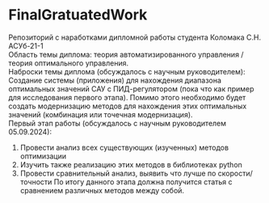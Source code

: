 # FinalGratuatedWork
Репозиторий с наработками дипломной работы студента Коломака С.Н. АСУб-21-1\
Область темы диплома: теория автоматизированного управления / теория оптимального управления.\
Наброски темы диплома (обсуждалось с научным руководителем):\
Создание системы (приложения) для нахождения диапазона оптимальных значений САУ с ПИД-регулятором (пока что как пример для исследования первого этапа). Помимо этого необходимо будет создать модернизацию методов для нахождения этих оптимальных значений (комбинация или точечная модернизация).\
Первый этап работы (обсуждалось с научным руководителем 05.09.2024):
1. Провести анализ всех существующих (изученных) методов оптимизации
2. Изучить также реализацию этих методов в библиотеках python
3. Провести сравнительный анализ, выявить что лучше по скорости/точности
По итогу данного этапа должна получится статья с сравнением различных методов между собой.
